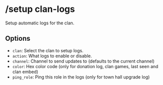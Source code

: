 # /setup clan-logs

Setup automatic logs for the clan.

## Options

- `clan`: Select the clan to setup logs.
- `action`: What logs to enable or disable.
- `channel`: Channel to send updates to (defaults to the current channel)
- `color`: Hex color code (only for donation log, clan games, last seen and clan embed)
- `ping_role`: Ping this role in the logs (only for town hall upgrade log)

